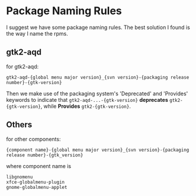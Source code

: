 # Package Naming Rules #

I suggest we have some package naming rules. The best solution I found is the way I name the rpms.
## gtk2-aqd ##
for gtk2-aqd:
```
gtk2-aqd-{global menu major version}_{svn version}-{packaging release number}-{gtk-version}
```

Then we make use of the packaging system's 'Deprecated' and 'Provides' keywords to indicate that
`````gtk2-aqd-...-{gtk-version}````` **deprecates** `````gtk2-{gtk-version}`````, while **Provides** `````gtk2-{gtk-version}`````.

## Others ##
for other components:
```
{component name}-{global menu major version}_{svn version}-{packaging release number}-{gtk_version}
```
where component name is
```
libgnomenu
xfce-globalmenu-plugin
gnome-globalmenu-applet
```